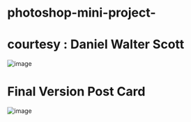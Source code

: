 # photoshop-mini-project-
# courtesy : Daniel Walter Scott
![image](https://user-images.githubusercontent.com/53997990/146396521-20f25917-321c-4b01-9747-92df5fabff67.png)
# Final Version Post Card
![image](https://user-images.githubusercontent.com/53997990/146505484-8beda769-1c01-4b25-8cfc-b1396972aab2.png)

